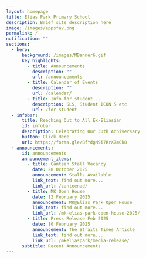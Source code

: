 ```yaml
---
layout: homepage
title: Elias Park Primary School
description: Brief site description here
image: /images/eppsfav.png
permalink: /
notification: ""
sections:
  - hero:
      background: /images/MBanner6.gif
      key_highlights:
        - title: Announcements
          description: ""
          url: /announcements
        - title: Calendar of Events
          description: ""
          url: /calendar/
        - title: Info for student...
          description: SLS, Student ICON & etc
          url: /for-student
  - infobar:
      title: Reaching Out to All Ex-Eliasian
      id: infobar
      description: Celebrating Our 30th Anniversary
      button: Click Here
      url: https://forms.gle/BfYdgM9i7RrX7mCk8
  - announcements:
      id: announcements
      announcement_items:
        - title: Canteen Stall Vacancy
          date: 28 October 2025
          announcement: Stalls Available
          link_text: find out more...
          link_url: /canteenad/
        - title: MK Open House
          date: 12 February 2025
          announcement: MK@Elias Park Open House
          link_text: find out more...
          link_url: /mk-elias-park-open-house-2025/
        - title: Press Release Feb 2025
          date: 10 February 2025
          announcement: The Straits Times Article
          link_text: find out more...
          link_url: /mkeliaspark/media-release/
      subtitle: Recent Announcements
---
```

